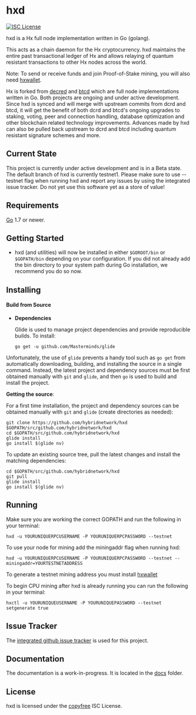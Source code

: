 hxd
====

[![ISC License](http://img.shields.io/badge/license-ISC-blue.svg)](http://copyfree.org)

hxd is a Hx full node implementation written in Go (golang).

This acts as a chain daemon for the Hx cryptocurrency.
hxd maintains the entire past transactional ledger of Hx and allows
 relaying of quantum resistant transactions to other Hx nodes across the world.

Note: To send or receive funds and join Proof-of-Stake mining, you will also need
[hxwallet](https://github.com/hybridnetwork/hxwallet).

Hx is forked from [decred](https://github.com/decred/dcrd) and [btcd](https://github.com/btcsuite/btcd) which are full node implementations written in Go. Both projects are ongoing and under active development. Since hxd is synced and will merge with upstream commits from dcrd and btcd, it will get the benefit of both dcrd and btcd's ongoing upgrades to staking, voting, peer and connection handling, database optimization and other blockchain related technology improvements. Advances made by hxd can also be pulled back upstream to dcrd and btcd including quantum resistant signature schemes and more.

## Current State
This project is currently under active development and is in a Beta state. The default branch of hxd is currently testnet1. Please make sure to use --testnet flag when running hxd and report any issues by using the integrated issue tracker. Do not yet use this software yet as a store of value!

## Requirements

[Go](http://golang.org) 1.7 or newer.

## Getting Started

- hxd (and utilities) will now be installed in either ```$GOROOT/bin``` or
  ```$GOPATH/bin``` depending on your configuration.  If you did not already
  add the bin directory to your system path during Go installation, we
  recommend you do so now.

## Installing

#### Build from Source

- **Dependencies**

  Glide is used to manage project dependencies and provide reproducible builds.
  To install:

  `go get -u github.com/Masterminds/glide`

Unfortunately, the use of `glide` prevents a handy tool such as `go get` from
automatically downloading, building, and installing the source in a single
command.  Instead, the latest project and dependency sources must be first
obtained manually with `git` and `glide`, and then `go` is used to build and
install the project.

**Getting the source**:

For a first time installation, the project and dependency sources can be
obtained manually with `git` and `glide` (create directories as needed):

```
git clone https://github.com/hybridnetwork/hxd $GOPATH/src/github.com/hybridnetwork/hxd
cd $GOPATH/src/github.com/hybridnetwork/hxd
glide install
go install $(glide nv)
```

To update an existing source tree, pull the latest changes and install the
matching dependencies:

```
cd $GOPATH/src/github.com/hybridnetwork/hxd
git pull
glide install
go install $(glide nv)
```

## Running

Make sure you are working the correct GOPATH and run the following in your terminal:

```
hxd -u YOURUNIQUERPCUSERNAME -P YOURUNIQUERPCPASSWORD --testnet
```

To use your node for mining add the miningaddr flag when running hxd:

```
hxd -u YOURUNIQUERPCUSERNAME -P YOURUNIQUERPCPASSWORD --testnet --miningaddr=YOURTESTNETADDRESS
```

To generate a testnet mining address you must install [hxwallet](https://github.com/hybridnetwork/hxwallet)

To begin CPU mining after hxd is already running you can run the following in your terminal:

```
hxctl -u YOURUNIQUEUSERNAME -P YOURUNIQUEPASSWORD --testnet setgenerate true
```

## Issue Tracker

The [integrated github issue tracker](https://github.com/hybridnetwork/hxd/issues)
is used for this project.

## Documentation

The documentation is a work-in-progress.  It is located in the [docs](https://github.com/hybridnetwork/hxd/tree/master/docs) folder.

## License

hxd is licensed under the [copyfree](http://copyfree.org) ISC License.
